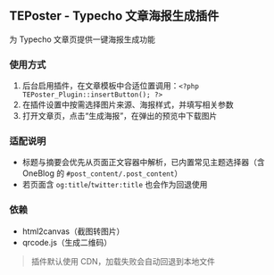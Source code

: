 ## TEPoster - Typecho 文章海报生成插件
为 Typecho 文章页提供一键海报生成功能

### 使用方式
1. 后台启用插件，在文章模板中合适位置调用：`<?php TEPoster_Plugin::insertButton(); ?>`
2. 在插件设置中按需选择图片来源、海报样式，并填写相关参数
3. 打开文章页，点击“生成海报”，在弹出的预览中下载图片

### 适配说明
- 标题与摘要会优先从页面正文容器中解析，已内置常见主题选择器（含 OneBlog 的 `#post_content/.post_content`）
- 若页面含 `og:title`/`twitter:title` 也会作为回退使用

### 依赖
- html2canvas（截图转图片）
- qrcode.js（生成二维码）
> 插件默认使用 CDN，加载失败会自动回退到本地文件
